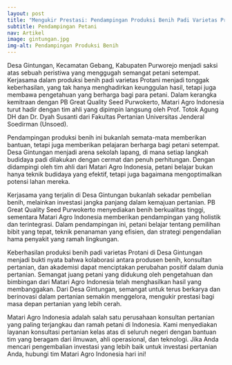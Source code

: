 ```yaml
---
layout: post
title: "Mengukir Prestasi: Pendampingan Produksi Benih Padi Varietas Protani di Desa Gintungan"
subtitle: Pendampingan Petani 
nav: Artikel
image: gintungan.jpg
img-alt: Pendampingan Produksi Benih
---
```


Desa Gintungan, Kecamatan Gebang, Kabupaten Purworejo menjadi saksi atas sebuah peristiwa yang menggugah semangat petani setempat. Kerjasama dalam produksi benih padi varietas Protani menjadi tonggak keberhasilan, yang tak hanya menghadirkan keunggulan hasil, tetapi juga membawa pengetahuan yang berharga bagi para petani. Dalam kerangka kemitraan dengan PB Great Quality Seed Purwokerto, Matari Agro Indonesia turut hadir dengan tim ahli yang dipimpin langsung oleh Prof. Totok Agung DH dan Dr. Dyah Susanti dari Fakultas Pertanian Universitas Jenderal Soedirman (Unsoed).

Pendampingan produksi benih ini bukanlah semata-mata memberikan bantuan, tetapi juga memberikan pelajaran berharga bagi petani setempat. Desa Gintungan menjadi arena sekolah lapang, di mana setiap langkah budidaya padi dilakukan dengan cermat dan penuh perhitungan. Dengan didampingi oleh tim ahli dari Matari Agro Indonesia, petani belajar bukan hanya teknik budidaya yang efektif, tetapi juga bagaimana mengoptimalkan potensi lahan mereka.

Kerjasama yang terjalin di Desa Gintungan bukanlah sekadar pembelian benih, melainkan investasi jangka panjang dalam kemajuan pertanian. PB Great Quality Seed Purwokerto menyediakan benih berkualitas tinggi, sementara Matari Agro Indonesia memberikan pendampingan yang holistik dan terintegrasi. Dalam pendampingan ini, petani belajar tentang pemilihan bibit yang tepat, teknik penanaman yang efisien, dan strategi pengendalian hama penyakit yang ramah lingkungan.

Keberhasilan produksi benih padi varietas Protani di Desa Gintungan menjadi bukti nyata bahwa kolaborasi antara produsen benih, konsultan pertanian, dan akademisi dapat menciptakan perubahan positif dalam dunia pertanian. Semangat juang petani yang didukung oleh pengetahuan dan bimbingan dari Matari Agro Indonesia telah menghasilkan hasil yang membanggakan. Dari Desa Gintungan, semangat untuk terus berkarya dan berinovasi dalam pertanian semakin menggelora, mengukir prestasi bagi masa depan pertanian yang lebih cerah.

Matari Agro Indonesia adalah salah satu perusahaan konsultan pertanian yang paling terjangkau dan ramah petani di Indonesia. Kami menyediakan layanan konsultasi pertanian kelas atas di seluruh negeri dengan bantuan tim yang beragam dari ilmuwan, ahli operasional, dan teknologi. Jika Anda mencari pengembalian investasi yang lebih baik untuk investasi pertanian Anda, hubungi tim Matari Agro Indonesia hari ini!
